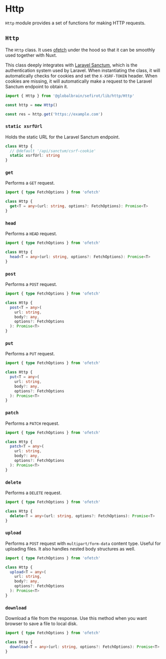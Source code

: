 # Http <Badge text="3.9.0" />

`Http` module provides a set of functions for making HTTP requests.

## `Http`

The `Http` class. It uses [ofetch](https://github.com/unjs/ofetch) under the hood so that it can be smoothly used together with Nuxt.

This class deeply integrates with [Laravel Sanctum](https://laravel.com/docs/sanctum), which is the authentication system used by Laravel. When instantiating the class, it will automatically checks for cookies and set the `X-XSRF-TOKEN` header. When cookies are missing, it will automatically make a request to the Laravel Sanctum endpoint to obtain it.

```ts
import { Http } from '@globalbrain/sefirot/lib/http/Http'

const http = new Http()

const res = http.get('https://example.com')
```

### `static xsrfUrl`

Holds the static URL for the Laravel Sanctum endpoint.

```ts
class Http {
  // @default '/api/sanctum/csrf-cookie'
  static xsrfUrl: string
}
```

### `get`

Performs a `GET` request.

```ts
import { type FetchOptions } from 'ofetch'

class Http {
  get<T = any>(url: string, options?: FetchOptions): Promise<T>
}
```

### `head`

Performs a `HEAD` request.

```ts
import { type FetchOptions } from 'ofetch'

class Http {
  head<T = any>(url: string, options?: FetchOptions): Promise<T>
}
```

### `post`

Performs a `POST` request.

```ts
import { type FetchOptions } from 'ofetch'

class Http {
  post<T = any>(
    url: string,
    body?: any,
    options?: FetchOptions
  ): Promise<T>
}
```
### `put`

Performs a `PUT` request.

```ts
import { type FetchOptions } from 'ofetch'

class Http {
  put<T = any>(
    url: string,
    body?: any,
    options?: FetchOptions
  ): Promise<T>
}
```

### `patch`

Performs a `PATCH` request.

```ts
import { type FetchOptions } from 'ofetch'

class Http {
  patch<T = any>(
    url: string,
    body?: any,
    options?: FetchOptions
  ): Promise<T>
}
```

### `delete`

Performs a `DELETE` request.

```ts
import { type FetchOptions } from 'ofetch'

class Http {
  delete<T = any>(url: string, options?: FetchOptions): Promise<T>
}
```

### `upload`

Performs a `POST` request with `multipart/form-data` content type. Useful for uploading files. It also handles nested body structures as well.

```ts
import { type FetchOptions } from 'ofetch'

class Http {
  upload<T = any>(
    url: string,
    body?: any,
    options?: FetchOptions
  ): Promise<T>
}
```

### `download`

Download a file from the response. Use this method when you want browser to save a file to local disk.

```ts
import { type FetchOptions } from 'ofetch'

class Http {
  download<T = any>(url: string, options?: FetchOptions): Promise<T>
}
```
